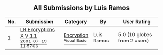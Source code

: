 ﻿<div align="center">

## All Submissions by Luis Ramos

</div>

No.  | Submission | Category | By   | User Rating
---- | ---------- | -------- | ---- | -----------
1 | [LR Encryptions X V\.1\.1<br /><sup>2001-07-19 11:57:06</sup>](https://github.com/Planet-Source-Code/luis-ramos-lr-encryptions-x-v-1-1__1-25259) | [Encryption<br /><sup>Visual Basic</sup>](../ByCategory/encryption__1-48.md) | Luis Ramos | 5.0 (10 globes from 2 users)
